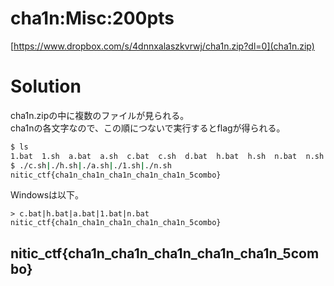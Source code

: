 # cha1n:Misc:200pts
[https://www.dropbox.com/s/4dnnxalaszkvrwj/cha1n.zip?dl=0](cha1n.zip)  

# Solution
cha1n.zipの中に複数のファイルが見られる。  
cha1nの各文字なので、この順につないで実行するとflagが得られる。  
```bash
$ ls
1.bat  1.sh  a.bat  a.sh  c.bat  c.sh  d.bat  h.bat  h.sh  n.bat  n.sh
$ ./c.sh|./h.sh|./a.sh|./1.sh|./n.sh
nitic_ctf{cha1n_cha1n_cha1n_cha1n_cha1n_5combo}
```
Windowsは以下。  
```
> c.bat|h.bat|a.bat|1.bat|n.bat
nitic_ctf{cha1n_cha1n_cha1n_cha1n_cha1n_5combo}
```

## nitic_ctf{cha1n_cha1n_cha1n_cha1n_cha1n_5combo}